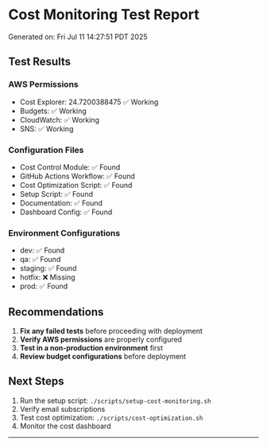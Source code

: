# Cost Monitoring Test Report

Generated on: Fri Jul 11 14:27:51 PDT 2025

## Test Results

### AWS Permissions
- Cost Explorer: 24.7200388475
✅ Working
- Budgets: ✅ Working
- CloudWatch: ✅ Working
- SNS: ✅ Working

### Configuration Files
- Cost Control Module: ✅ Found
- GitHub Actions Workflow: ✅ Found
- Cost Optimization Script: ✅ Found
- Setup Script: ✅ Found
- Documentation: ✅ Found
- Dashboard Config: ✅ Found

### Environment Configurations
- dev: ✅ Found
- qa: ✅ Found
- staging: ✅ Found
- hotfix: ❌ Missing
- prod: ✅ Found

## Recommendations

1. **Fix any failed tests** before proceeding with deployment
2. **Verify AWS permissions** are properly configured
3. **Test in a non-production environment** first
4. **Review budget configurations** before deployment

## Next Steps

1. Run the setup script: `./scripts/setup-cost-monitoring.sh`
2. Verify email subscriptions
3. Test cost optimization: `./scripts/cost-optimization.sh`
4. Monitor the cost dashboard

---

